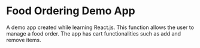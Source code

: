 # Food Ordering Demo App

A demo app created while learning React.js.
This function allows the user to manage a food order. The app has cart functionalities such as add and remove items.
